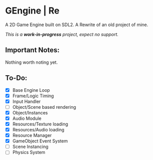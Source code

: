 ﻿# GEngine | Re
A 2D Game Engine built on SDL2.
A Rewrite of an old project of mine.

*This is a __work-in-progress__ project, expect no support.*

## Important Notes:
Nothing worth noting yet.

## To-Do:
- [x] Base Engine Loop
- [x] Frame/Logic Timing
- [x] Input Handler
- [ ] Object/Scene based rendering
- [x] Object/Instances
- [x] Audio Module
- [x] Resources/Texture loading
- [x] Resources/Audio loading
- [x] Resource Manager
- [x] GameObject Event System
- [ ] Scene Instancing
- [ ] Physics System
